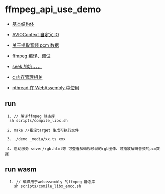# ffmpeg_api_use_demo

- [基本结构体](./_note/basic_struct.md)

- [AVIOContext 自定义 IO]()

- [关于提取音频 pcm 数据]()

- [ffmpeg 编译、调试]()

- [seek 的坑 。。。]()

- [c 内存管理相关]()

- [pthread 在 WebAssembly 中使用]()

## run

```
 1. // 编译ffmpeg 静态库
  sh scripts/compile_libx.sh

 2. make //指定target 生成可执行文件

 3. ./demo _media/xx.ts xxx

 4. 启动服务 sever/rgb.html等 可查看解码视频帧的rgb图像、可播放解码音频的pcm数据

```

## run wasm

```
  1. // 编译用于webassembly 的ffmpeg 静态库
    sh scripts/comile_libx_emcc.sh

```
